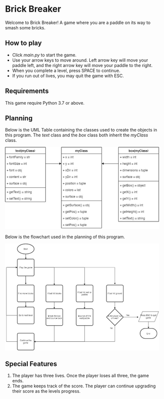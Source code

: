 # Brick Breaker

Welcome to Brick Breaker!  A game where you are a paddle on its way to smash some bricks.

## How to play
* Click _main.py_ to start the game.
* Use your arrow keys to move around.  Left arrow key will move your paddle left, and the right arrow key will move your paddle to the right.
* When you complete a level, press SPACE to continue.
* If you run out of lives, you may quit the game with ESC.

## Requirements

This game require Python 3.7 or above.

## Planning
Below is the UML Table containing the classes used to create the objects in this program.  The _text_ class and the _box_ class both inherit the _myClass_ class.

<p align="center"><img src="images/BrickBreakers-UMLTable.jpg"></p>

Below is the flowchart used in the planning of this program.

<p align="center"><img src="images/BrickBreakers-Flowchart.jpg"></p>

## Special Features
1. The player has three lives.  Once the player loses all three, the game ends.
2. The game keeps track of the score.  The player can continue upgrading their score as the levels progress.
